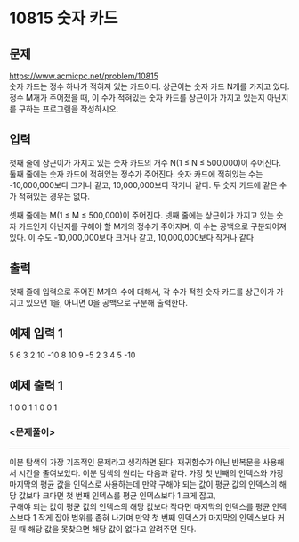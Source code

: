 # 10815 숫자 카드

## 문제
https://www.acmicpc.net/problem/10815  
숫자 카드는 정수 하나가 적혀져 있는 카드이다. 상근이는 숫자 카드 N개를 가지고 있다. 정수 M개가 주어졌을 때, 이 수가 적혀있는 숫자 카드를 상근이가 가지고 있는지 아닌지를 구하는 프로그램을 작성하시오.

## 입력
첫째 줄에 상근이가 가지고 있는 숫자 카드의 개수 N(1 ≤ N ≤ 500,000)이 주어진다. 둘째 줄에는 숫자 카드에 적혀있는 정수가 주어진다. 숫자 카드에 적혀있는 수는 -10,000,000보다 크거나 같고, 10,000,000보다 작거나 같다. 두 숫자 카드에 같은 수가 적혀있는 경우는 없다.  

셋째 줄에는 M(1 ≤ M ≤ 500,000)이 주어진다. 넷째 줄에는 상근이가 가지고 있는 숫자 카드인지 아닌지를 구해야 할 M개의 정수가 주어지며, 이 수는 공백으로 구분되어져 있다. 이 수도 -10,000,000보다 크거나 같고, 10,000,000보다 작거나 같다

## 출력
첫째 줄에 입력으로 주어진 M개의 수에 대해서, 각 수가 적힌 숫자 카드를 상근이가 가지고 있으면 1을, 아니면 0을 공백으로 구분해 출력한다.

## 예제 입력 1
5
6 3 2 10 -10
8
10 9 -5 2 3 4 5 -10

## 예제 출력 1
1 0 0 1 1 0 0 1

### <문제풀이>
- - -
이분 탐색의 가장 기초적인 문제라고 생각하면 된다. 재귀함수가 아닌 반복문을 사용해서 시간을 줄여보았다. 이분 탐색의 원리는 다음과 같다. 가장 첫 번째의 인덱스와 가장 마지막의 평균 값을 인덱스로 사용하는데 만약 구해야 되는 값이 평균 값의 인덱스의 해당 값보다 크다면 첫 번째 인덱스를 평균 인덱스보다 1 크게 잡고,  
구해야 되는 값이 평균 값의 인덱스의 해당 값보다 작다면 마지막의 인덱스를 평균 인덱스보다 1 작게 잡아 범위를 좁혀 나가며 만약 첫 번째 인덱스가 마지막의 인덱스보다 커질 때 해당 값을 못찾으면 해당 값이 없다고 알려주면 된다.